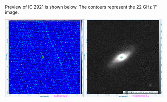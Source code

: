 Preview of IC 2921 is shown below. The contours represent the 22 GHz 1" image. 

![IC2921.png](IC2921.png "IC2921")

